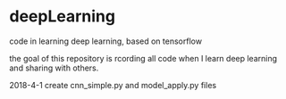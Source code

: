# deepLearning

code in learning deep learning, based on tensorflow

the goal of this repository is rcording all code when I learn deep learning and sharing with others.

2018-4-1 create cnn_simple.py  and model_apply.py files